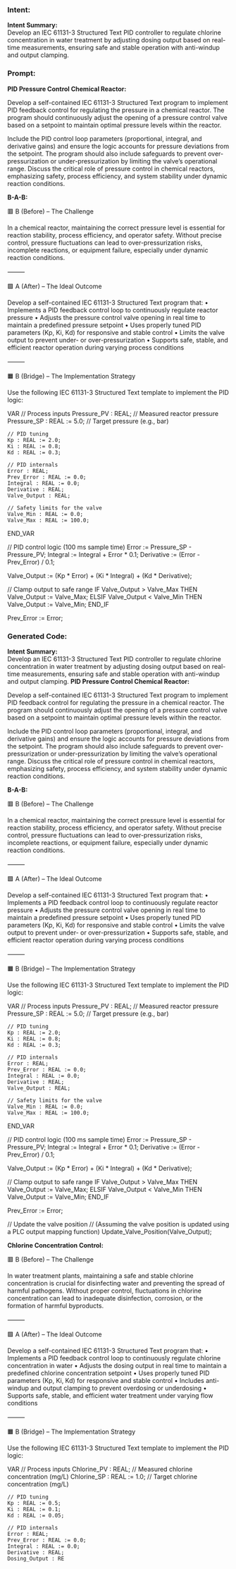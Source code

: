 ### Intent:
**Intent Summary:**  
Develop an IEC 61131-3 Structured Text PID controller to regulate chlorine concentration in water treatment by adjusting dosing output based on real-time measurements, ensuring safe and stable operation with anti-windup and output clamping.

### Prompt:
**PID Pressure Control Chemical Reactor:**

Develop a self-contained IEC 61131-3 Structured Text program to implement PID feedback control for regulating the pressure in a chemical reactor. The program should continuously adjust the opening of a pressure control valve based on a setpoint to maintain optimal pressure levels within the reactor.

Include the PID control loop parameters (proportional, integral, and derivative gains) and ensure the logic accounts for pressure deviations from the setpoint. The program should also include safeguards to prevent over-pressurization or under-pressurization by limiting the valve’s operational range. Discuss the critical role of pressure control in chemical reactors, emphasizing safety, process efficiency, and system stability under dynamic reaction conditions.

**B-A-B:**

🟥 B (Before) – The Challenge

In a chemical reactor, maintaining the correct pressure level is essential for reaction stability, process efficiency, and operator safety. Without precise control, pressure fluctuations can lead to over-pressurization risks, incomplete reactions, or equipment failure, especially under dynamic reaction conditions.

⸻

🟩 A (After) – The Ideal Outcome

Develop a self-contained IEC 61131-3 Structured Text program that:
	•	Implements a PID feedback control loop to continuously regulate reactor pressure
	•	Adjusts the pressure control valve opening in real time to maintain a predefined pressure setpoint
	•	Uses properly tuned PID parameters (Kp, Ki, Kd) for responsive and stable control
	•	Limits the valve output to prevent under- or over-pressurization
	•	Supports safe, stable, and efficient reactor operation during varying process conditions

⸻

🟧 B (Bridge) – The Implementation Strategy

Use the following IEC 61131-3 Structured Text template to implement the PID logic:

VAR
    // Process inputs
    Pressure_PV : REAL;                  // Measured reactor pressure
    Pressure_SP : REAL := 5.0;           // Target pressure (e.g., bar)

    // PID tuning
    Kp : REAL := 2.0;
    Ki : REAL := 0.8;
    Kd : REAL := 0.3;

    // PID internals
    Error : REAL;
    Prev_Error : REAL := 0.0;
    Integral : REAL := 0.0;
    Derivative : REAL;
    Valve_Output : REAL;

    // Safety limits for the valve
    Valve_Min : REAL := 0.0;
    Valve_Max : REAL := 100.0;
END_VAR

// PID control logic (100 ms sample time)
Error := Pressure_SP - Pressure_PV;
Integral := Integral + Error * 0.1;
Derivative := (Error - Prev_Error) / 0.1;

Valve_Output := (Kp * Error) + (Ki * Integral) + (Kd * Derivative);

// Clamp output to safe range
IF Valve_Output > Valve_Max THEN
    Valve_Output := Valve_Max;
ELSIF Valve_Output < Valve_Min THEN
    Valve_Output := Valve_Min;
END_IF

Prev_Error := Error;

### Generated Code:
**Intent Summary:**  
Develop an IEC 61131-3 Structured Text PID controller to regulate chlorine concentration in water treatment by adjusting dosing output based on real-time measurements, ensuring safe and stable operation with anti-windup and output clamping.
**PID Pressure Control Chemical Reactor:**

Develop a self-contained IEC 61131-3 Structured Text program to implement PID feedback control for regulating the pressure in a chemical reactor. The program should continuously adjust the opening of a pressure control valve based on a setpoint to maintain optimal pressure levels within the reactor.

Include the PID control loop parameters (proportional, integral, and derivative gains) and ensure the logic accounts for pressure deviations from the setpoint. The program should also include safeguards to prevent over-pressurization or under-pressurization by limiting the valve’s operational range. Discuss the critical role of pressure control in chemical reactors, emphasizing safety, process efficiency, and system stability under dynamic reaction conditions.

**B-A-B:**

🟥 B (Before) – The Challenge

In a chemical reactor, maintaining the correct pressure level is essential for reaction stability, process efficiency, and operator safety. Without precise control, pressure fluctuations can lead to over-pressurization risks, incomplete reactions, or equipment failure, especially under dynamic reaction conditions.

⸻

🟩 A (After) – The Ideal Outcome

Develop a self-contained IEC 61131-3 Structured Text program that:
	•	Implements a PID feedback control loop to continuously regulate reactor pressure
	•	Adjusts the pressure control valve opening in real time to maintain a predefined pressure setpoint
	•	Uses properly tuned PID parameters (Kp, Ki, Kd) for responsive and stable control
	•	Limits the valve output to prevent under- or over-pressurization
	•	Supports safe, stable, and efficient reactor operation during varying process conditions

⸻

🟧 B (Bridge) – The Implementation Strategy

Use the following IEC 61131-3 Structured Text template to implement the PID logic:

VAR
    // Process inputs
    Pressure_PV : REAL;                  // Measured reactor pressure
    Pressure_SP : REAL := 5.0;           // Target pressure (e.g., bar)

    // PID tuning
    Kp : REAL := 2.0;
    Ki : REAL := 0.8;
    Kd : REAL := 0.3;

    // PID internals
    Error : REAL;
    Prev_Error : REAL := 0.0;
    Integral : REAL := 0.0;
    Derivative : REAL;
    Valve_Output : REAL;

    // Safety limits for the valve
    Valve_Min : REAL := 0.0;
    Valve_Max : REAL := 100.0;
END_VAR

// PID control logic (100 ms sample time)
Error := Pressure_SP - Pressure_PV;
Integral := Integral + Error * 0.1;
Derivative := (Error - Prev_Error) / 0.1;

Valve_Output := (Kp * Error) + (Ki * Integral) + (Kd * Derivative);

// Clamp output to safe range
IF Valve_Output > Valve_Max THEN
    Valve_Output := Valve_Max;
ELSIF Valve_Output < Valve_Min THEN
    Valve_Output := Valve_Min;
END_IF

Prev_Error := Error;

// Update the valve position
// (Assuming the valve position is updated using a PLC output mapping function)
Update_Valve_Position(Valve_Output);

**Chlorine Concentration Control:**

🟥 B (Before) – The Challenge

In water treatment plants, maintaining a safe and stable chlorine concentration is crucial for disinfecting water and preventing the spread of harmful pathogens. Without proper control, fluctuations in chlorine concentration can lead to inadequate disinfection, corrosion, or the formation of harmful byproducts.

⸻

🟩 A (After) – The Ideal Outcome

Develop a self-contained IEC 61131-3 Structured Text program that:
	•	Implements a PID feedback control loop to continuously regulate chlorine concentration in water
	•	Adjusts the dosing output in real time to maintain a predefined chlorine concentration setpoint
	•	Uses properly tuned PID parameters (Kp, Ki, Kd) for responsive and stable control
	•	Includes anti-windup and output clamping to prevent overdosing or underdosing
	•	Supports safe, stable, and efficient water treatment under varying flow conditions

⸻

🟧 B (Bridge) – The Implementation Strategy

Use the following IEC 61131-3 Structured Text template to implement the PID logic:

VAR
    // Process inputs
    Chlorine_PV : REAL;                  // Measured chlorine concentration (mg/L)
    Chlorine_SP : REAL := 1.0;           // Target chlorine concentration (mg/L)

    // PID tuning
    Kp : REAL := 0.5;
    Ki : REAL := 0.1;
    Kd : REAL := 0.05;

    // PID internals
    Error : REAL;
    Prev_Error : REAL := 0.0;
    Integral : REAL := 0.0;
    Derivative : REAL;
    Dosing_Output : RE
